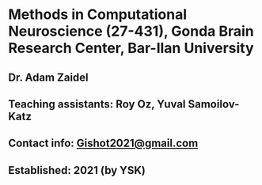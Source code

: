 
# Methods in Computational Neuroscience (27-431), Gonda Brain Research Center, Bar-Ilan University
## Dr. Adam Zaidel
## Teaching assistants: Roy Oz, Yuval Samoilov-Katz
## Contact info: Gishot2021@gmail.com

## Established: 2021 (by YSK)
